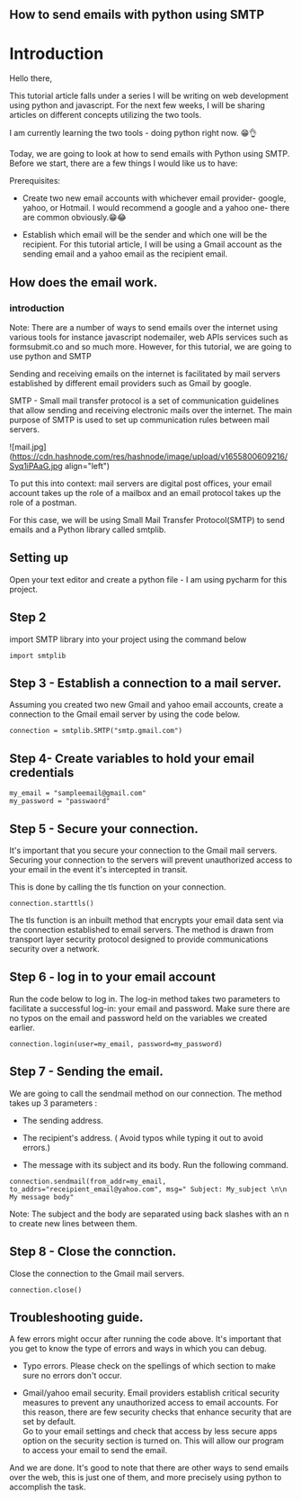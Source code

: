 ## How to send emails with python using SMTP

# Introduction
Hello there, 

This tutorial article falls under a series I will be writing on web development using python and javascript. For the next few weeks,  I will be sharing articles on different concepts utilizing the two tools.

I am currently learning the two tools - doing python right now. 😁👌

Today, we are going to look at how to send emails with Python using SMTP. Before we start, there are a few things I would like us to have:

Prerequisites:
- Create two new email accounts with whichever email provider- google, yahoo, or Hotmail. I would recommend a google and a yahoo one- there are common obviously.😁😂

- Establish which email will be the sender and which one will be the recipient. For this tutorial article, I will be using a Gmail account as the sending email and a yahoo email as the recipient email.

## How does the email work.
### introduction
Note: There are a number of ways to send emails over the internet using various tools for instance javascript nodemailer,  web APIs services such as formsubmit.co and so much more. However, for this tutorial, we are going to use python and SMTP

Sending and receiving emails on the internet is facilitated by mail servers established by different email providers such as Gmail by google. 

SMTP - Small mail transfer protocol is a set of communication guidelines that allow sending and receiving electronic mails over the internet. The main purpose of SMTP is used to set up communication rules between mail servers. 

![mail.jpg](https://cdn.hashnode.com/res/hashnode/image/upload/v1655800609216/Syq1iPAaG.jpg align="left")

To put this into context: mail servers are digital post offices, your email account takes up the role of a mailbox and an email protocol takes up the role of a postman.

For this case, we will be using Small Mail Transfer Protocol(SMTP) to send emails and a
Python library called smtplib.

## Setting up
Open your text editor and create a python file - I am using pycharm for this project.
## Step 2
import SMTP library into your project using the command below

```
import smtplib
``` 
## Step 3 - Establish a connection to a mail server.

Assuming you created two new Gmail and yahoo email accounts, create a connection to the Gmail email server by using the code below.

```
connection = smtplib.SMTP("smtp.gmail.com")
``` 
##  Step 4- Create variables to hold your email credentials 

```
my_email = "sampleemail@gmail.com"
my_password = "passwaord"
``` 

## Step 5 - Secure your connection.
It's important that you secure your connection to the Gmail mail servers. Securing your connection to the servers will prevent unauthorized access to your email in the event it's intercepted in transit.

This is done by calling the tls function on your connection. 
```
connection.starttls()
``` 
The tls function is an inbuilt method that encrypts your email data sent via the connection established to email servers. The method is drawn from transport layer security protocol designed to provide communications security over a network.

## Step 6 - log in to your email account 
Run the code below to log in. The log-in method takes two parameters to facilitate a successful log-in: your email and password. Make sure there are no typos on the email and password held on the variables we created earlier. 

```
connection.login(user=my_email, password=my_password)
``` 
## Step 7 - Sending the email. 
We are going to call the sendmail method on our connection. The method takes up 3 parameters : 
                 
- The sending address.

- The recipient's address. ( Avoid typos while typing it out to avoid errors.)

- The message with its subject and its body.
Run the following command.

```
connection.sendmail(from_addr=my_email, to_addrs="receipient_email@yahoo.com", msg=" Subject: My_subject \n\n My message body"
``` 
Note: The subject and the body are separated using back slashes with an n to create new lines between them.

## Step 8 - Close the connction.

Close the connection to the Gmail mail servers.


```
connection.close()
``` 
## Troubleshooting guide.
A few errors might occur after running the code above. It's important that you get to know the type of errors and ways in which you can debug.

- Typo errors. 
Please check on the spellings of which section to make sure no errors don't occur.

- Gmail/yahoo email security. 
Email providers establish critical security measures to prevent any unauthorized access to email accounts. For this reason, there are few security checks that enhance security that are set by default.  
Go to your email settings and check that access by less secure apps option on the security section is turned on. This will allow our program to access your email to send the email.




And we are done.
It's good to note that there are other ways to send emails over the web, this is just one of them, and more precisely using python to accomplish the task. 





























